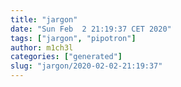 ```yaml
---
title: "jargon"
date: "Sun Feb  2 21:19:37 CET 2020"
tags: ["jargon", "pipotron"]
author: m1ch3l
categories: ["generated"]
slug: "jargon/2020-02-02-21:19:37"
---
```



